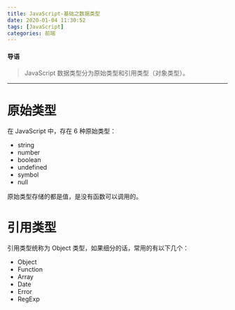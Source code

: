 ```yaml
---
title: JavaScript-基础之数据类型
date: 2020-01-04 11:30:52
tags: [JavaScript]
categories: 前端
---
```


#### 导语
> JavaScript 数据类型分为原始类型和引用类型（对象类型）。
<!--more-->               
***

# 原始类型

在 JavaScript 中，存在 6 种原始类型：

* string
* number
* boolean
* undefined
* symbol
* null

原始类型存储的都是值，是没有函数可以调用的。

# 引用类型

引用类型统称为 Object 类型，如果细分的话，常用的有以下几个：

* Object
* Function
* Array
* Date
* Error
* RegExp
